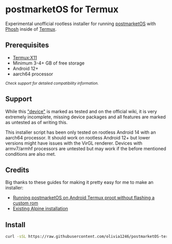 # postmarketOS for Termux

Experimental unofficial rootless installer for running [postmarketOS](https://postmarketos.org) with [Phosh](https://wiki.postmarketos.org/wiki/Phosh) inside of [Termux](https://termux.dev).

## Prerequisites

- [Termux:X11](https://github.com/termux/termux-x11)
- Minimum 3-4+ GB of free storage
- Android 12+
- aarch64 processor
  
<sub>*Check support for detailed compatibility information.*</sub>

## Support

While this ["device"](https://wiki.postmarketos.org/wiki/PRoot_aarch64_(proot-aarch64)) is marked as tested and on the official wiki, it is very extremely incomplete, missing device packages and all features are marked as untested as of writing this.

This installer script has been only tested on rootless Android 14 with an aarch64 processor. It should work on rootless Android 12+ but lower versions might have issues with the VirGL renderer. Devices with armv7/armhf processors are untested but may work if the before mentioned conditions are also met.

## Credits

Big thanks to these guides for making it pretty easy for me to make an installer:
- [Running postmarketOS on Android Termux proot without flashing a custom rom](https://ivonblog.com/en-us/posts/postmarketos-in-termux-proot)
- [Existing Alpine installation](https://wiki.postmarketos.org/wiki/Existing_Alpine_installation)

## Install

```bash
curl -sSL https://raw.githubusercontent.com/olivia1246/postmarketOS-termux/main/install.sh | bash
```
